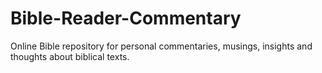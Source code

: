 # Bible-Reader-Commentary
Online Bible repository for personal commentaries, musings, insights and thoughts about biblical texts.
